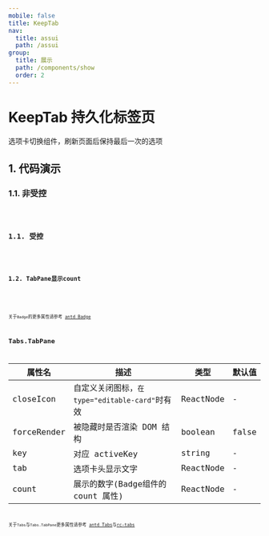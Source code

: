 ```yaml
---
mobile: false
title: KeepTab
nav:
  title: assui
  path: /assui
group:
  title: 展示
  path: /components/show
  order: 2
---
```


# KeepTab 持久化标签页
选项卡切换组件，刷新页面后保持最后一次的选项

## 1. 代码演示

### 1.1. 非受控

<code hideActions='["CSB", "EXTERNAL"]' src="./demo/Base.jsx" />

### 1.1. 受控

<code hideActions='["CSB", "EXTERNAL"]' src="./demo/Control.jsx" />


### 1.2. TabPane显示count

<code hideActions='["CSB", "EXTERNAL"]' src="./demo/Count.jsx" />

<API exports='["default"]'></API>
关于`Badge`的更多属性请参考 [antd Badge](https://ant.design/components/badge-cn/)


## Tabs.TabPane
| 属性名      | 描述                                            | 类型      | 默认值 |
| ----------- | ----------------------------------------------- | --------- | ------ |
| closeIcon   | 自定义关闭图标，`在 type="editable-card"`时有效 | ReactNode | -      |
| forceRender | 被隐藏时是否渲染 DOM 结构                       | boolean   | false  |
| key         | 对应 activeKey                                  | string    | -      |
| tab         | 选项卡头显示文字                                | ReactNode | -      |
| count       | 展示的数字(Badge组件的count 属性)               | ReactNode | -      |

关于`Tabs`与`Tabs.TabPane`更多属性请参考 [antd Tabs](https://ant.design/components/tabs-cn/)与[rc-tabs](https://www.npmjs.com/package/rc-tabs)
